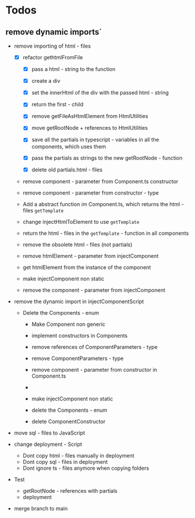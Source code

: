 # Todos
## remove dynamic imports´
- remove importing of html - files
  - [x] refactor gethtmlFromFile
    - [x] pass a html - string to the function
    - [x] create a div
    - [x] set the innerHtml of the div with the passed html - string
    - [x] return the first - child
    - [x] remove getFileAsHtmlElement from HtmlUtilities
    - [x] move getRootNode + references to HtmlUtilities
    - [x] save all the partials in typescript - variables in all the components, which uses them
    - [x] pass the partials as strings to the new getRootNode - function
    - [x] delete old partials.html - files


  - remove component - parameter from Component.ts constructor
  - remove component - parameter from constructor - type

  - Add a abstract function im Component.ts, which returns the html - files `getTemplate`
  - change injectHtmlToElement to use `getTemplate`
  - return the html - files in the `getTemplate` - function in all components
  - remove the obsolete html - files (not partials)  
  - remove htmlElement - parameter from injectComponent
  - get htmlElement from the instance of the component
  - make injectComponent non static
  - remove the component - parameter from injectComponent


- remove the dynamic import in injectComponentScript
  - Delete the Components - enum
    - Make Component non generic
    - implement constructors in Components
    - remove references of ComponentParameters - type
    - remove ComponentParameters - type
    - remove component - parameter from constructor in Component.ts
    - 
    - make injectComponent non static


    - delete the Components - enum
    - delete ComponentConstructor






- move sql - files to JavaScript

- change deployment - Script
    - Dont copy html - files manually in deployment
    - Dont copy sql - files in deployment
    - Dont ignore ts - files anymore when copying folders

- Test
  - getRootNode - references with partials
  - deployment

- merge branch to main
